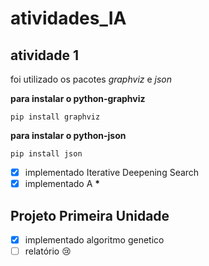 # atividades_IA

## atividade 1

foi utilizado os pacotes *graphviz* e *json*

__para instalar o python-graphviz__
````shell
pip install graphviz
````
__para instalar o python-json__
````shell
pip install json
````

- [x] implementado Iterative Deepening Search
- [x] implementado A __*__
## Projeto Primeira Unidade

- [x] implementado algoritmo genetico
- [ ] relatório :cry: